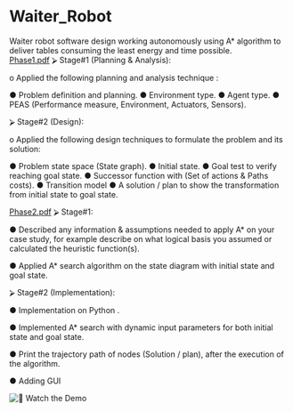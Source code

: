 # Waiter_Robot
Waiter robot software design working autonomously  using A* algorithm to deliver tables consuming the least energy and time possible.  
[Phase1.pdf](https://github.com/Samahussien7/Waiter_Robot/files/12195017/Phase1.pdf)
⮚ Stage#1 (Planning & Analysis):

o Applied the following planning and analysis
technique :

● Problem definition and planning.
● Environment type.
● Agent type.
● PEAS (Performance measure, Environment, Actuators,
Sensors).

                        
⮚ Stage#2 (Design):


o Applied the following design techniques to formulate
the problem and its solution:

● Problem state space (State graph).
● Initial state.
● Goal test to verify reaching goal state.
● Successor function with (Set of actions & Paths costs).
● Transition model
● A solution / plan to show the transformation from initial
state to goal state.

[Phase2.pdf](https://github.com/Samahussien7/Waiter_Robot/files/12195019/Phase2.pdf)
⮚ Stage#1:

● Described any information & assumptions needed to apply A*
on your case study, for example describe on what logical
basis you assumed or calculated the heuristic function(s).

● Applied A* search algorithm on the state diagram with initial state and goal state.

⮚ Stage#2 (Implementation):

● Implementation on Python .

● Implemented A* search with dynamic input parameters for
both initial state and goal state.

● Print the trajectory path of nodes (Solution / plan), after the
execution of the algorithm.

● Adding GUI 

![🎥 Watch the Demo](https://github.com/user-attachments/assets/e0f8cecb-c85e-445a-8c66-c910157861d6)





